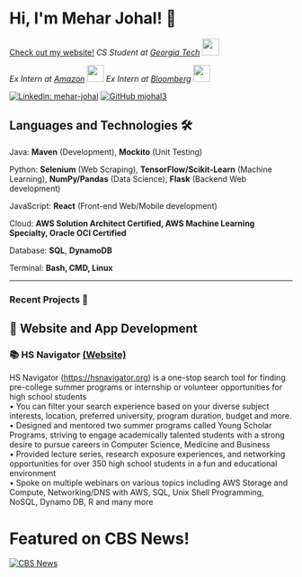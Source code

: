 # Hi, I'm Mehar Johal! 👋 
[Check out my website!](https://meharj.com/)
*CS Student at [Georgia Tech](https://www.gatech.edu/)* <img src="https://media.giphy.com/media/fYSnHlufseco8Fh93Z/giphy.gif" width="30">

*Ex Intern at [Amazon](https://aws.amazon.com/)* <img src="https://media.giphy.com/media/WUlplcMpOCEmTGBtBW/giphy.gif" width="30"> 
*Ex Intern at [Bloomberg](https://aws.amazon.com/)* <img src="https://media.giphy.com/media/WUlplcMpOCEmTGBtBW/giphy.gif" width="30"> 


[![Linkedin: mehar-johal](https://img.shields.io/badge/-Mehar%20Johal-blue?style=flat-square&logo=Linkedin&logoColor=white&link=https://www.linkedin.com/in/mehar-s-johal/)](https://www.linkedin.com/in/mehar-s-johal/)
[![GitHub mjohal3](https://img.shields.io/github/followers/MeharJohal?label=follow&style=social)](https://github.com/mjohal3)

## Languages and Technologies 🛠️
Java: **Maven** (Development), **Mockito** (Unit Testing)

Python: **Selenium** (Web Scraping), **TensorFlow/Scikit-Learn** (Machine Learning), **NumPy/Pandas** (Data Science), **Flask** (Backend Web development)

JavaScript: **React** (Front-end Web/Mobile development)

Cloud: **AWS Solution Architect Certified, AWS Machine Learning Specialty, Oracle OCI Certified**

Database: **SQL**, **DynamoDB**

Terminal: **Bash, CMD, Linux**

___
### Recent Projects 🚧

<a name="WebDev"></a>
## 💼 Website and App Development

### 📚 HS Navigator [(Website)](https://hsnavigator.org)
HS Navigator (https://hsnavigator.org) is a one-stop search tool for finding pre-college summer programs or internship or volunteer opportunities for high school students  
• You can filter your search experience based on your diverse subject interests, location, preferred university, program duration, budget and more.  
• Designed and mentored two summer programs called Young Scholar Programs, striving to engage academically talented students with a strong desire to pursue careers in Computer Science, Medicine and Business  
• Provided lecture series, research exposure experiences, and networking opportunities for over 350 high school students in a fun and educational environment  
• Spoke on multiple webinars on various topics including AWS Storage and Compute, Networking/DNS with AWS, SQL, Unix Shell Programming, NoSQL, Dynamo DB, R and many more  
# Featured on CBS News!
[![CBS News](https://img.youtube.com/vi/RqcK8c5S4nU/0.jpg)](https://www.youtube.com/watch?v=RqcK8c5S4nU)

